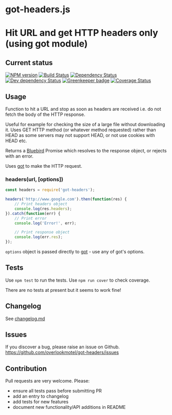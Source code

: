 # got-headers.js

# Hit URL and get HTTP headers only (using got module)

## Current status

[![NPM version](https://img.shields.io/npm/v/got-headers.svg)](https://www.npmjs.com/package/got-headers)
[![Build Status](https://img.shields.io/travis/overlookmotel/got-headers/master.svg)](http://travis-ci.org/overlookmotel/got-headers)
[![Dependency Status](https://img.shields.io/david/overlookmotel/got-headers.svg)](https://david-dm.org/overlookmotel/got-headers)
[![Dev dependency Status](https://img.shields.io/david/dev/overlookmotel/got-headers.svg)](https://david-dm.org/overlookmotel/got-headers)
[![Greenkeeper badge](https://badges.greenkeeper.io/overlookmotel/got-headers.svg)](https://greenkeeper.io/)
[![Coverage Status](https://img.shields.io/coveralls/overlookmotel/got-headers/master.svg)](https://coveralls.io/r/overlookmotel/got-headers)

## Usage

Function to hit a URL and stop as soon as headers are received i.e. do not fetch the body of the HTTP response.

Useful for example for checking the size of a large file without downloading it. Uses GET HTTP method (or whatever method requested) rather than HEAD as some servers may not support HEAD, or not use cookies with HEAD etc.

Returns a [Bluebird](https://www.npmjs.com/package/bluebird) Promise which resolves to the response object, or rejects with an error.

Uses [got](https://www.npmjs.com/package/got) to make the HTTP request.

### headers(url, [options])

```js
const headers = require('got-headers');

headers('http://www.google.com').then(function(res) {
	// Print headers object
	console.log(res.headers);
}).catch(function(err) {
	// Print error
	console.log('Error!', err);

	// Print response object
	console.log(err.res);
});
```

`options` object is passed directly to [got](https://www.npmjs.com/package/got) - use any of got's options.

## Tests

Use `npm test` to run the tests. Use `npm run cover` to check coverage.

There are no tests at present but it seems to work fine!

## Changelog

See [changelog.md](https://github.com/overlookmotel/got-headers/blob/master/changelog.md)

## Issues

If you discover a bug, please raise an issue on Github. https://github.com/overlookmotel/got-headers/issues

## Contribution

Pull requests are very welcome. Please:

* ensure all tests pass before submitting PR
* add an entry to changelog
* add tests for new features
* document new functionality/API additions in README
